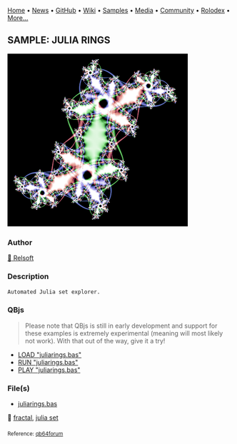 [Home](https://qb64.com) • [News](../../news.md) • [GitHub](../../github.md) • [Wiki](../../wiki.md) • [Samples](../../samples.md) • [Media](../../media.md) • [Community](../../community.md) • [Rolodex](../../rolodex.md) • [More...](../../more.md)

## SAMPLE: JULIA RINGS

![julia.png](img/julia.png)

### Author

[🐝 Relsoft](../relsoft.md) 

### Description

```text
Automated Julia set explorer.
```

### QBjs

> Please note that QBjs is still in early development and support for these examples is extremely experimental (meaning will most likely not work). With that out of the way, give it a try!

* [LOAD "juliarings.bas"](https://v6p9d9t4.ssl.hwcdn.net/html/5963335/index.html?src=https://qb64.com/samples/julia-rings/src/juliarings.bas)
* [RUN "juliarings.bas"](https://v6p9d9t4.ssl.hwcdn.net/html/5963335/index.html?mode=auto&src=https://qb64.com/samples/julia-rings/src/juliarings.bas)
* [PLAY "juliarings.bas"](https://v6p9d9t4.ssl.hwcdn.net/html/5963335/index.html?mode=play&src=https://qb64.com/samples/julia-rings/src/juliarings.bas)

### File(s)

* [juliarings.bas](src/juliarings.bas)

🔗 [fractal](../fractal.md), [julia set](../julia-set.md)


<sub>Reference: [qb64forum](https://qb64forum.alephc.xyz/index.php?topic=1045.0) </sub>
